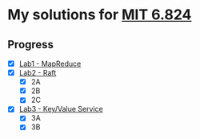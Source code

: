 # My solutions for [MIT 6.824](http://nil.csail.mit.edu/6.824/2018/)

## Progress
- [x] [Lab1 - MapReduce](https://pdos.csail.mit.edu/6.824/labs/lab-1.html)
- [x] [Lab2 - Raft](https://pdos.csail.mit.edu/6.824/labs/lab-raft.html)
  - [x] 2A
  - [x] 2B
  - [x] 2C
- [x] [Lab3 - Key/Value Service](https://pdos.csail.mit.edu/6.824/labs/lab-kvraft.html)
  - [x] 3A
  - [x] 3B

